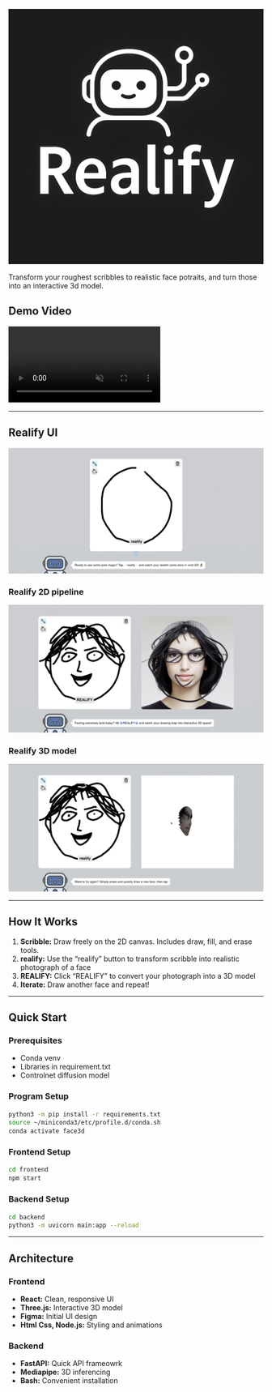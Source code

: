 ![Logo](./assets/logo.png)

Transform your roughest scribbles to realistic face potraits, and turn those into an interactive 3d model.


## Demo Video


<video src="./assets/realify.mp4" controls muted loop style="max-width:100%; height:auto;">
  Your browser does not support the video tag.
</video>

---

## Realify UI

![Realify Canvas UI](./assets/realify-ui.jpg)

### Realify 2D pipeline

![Vibe Draw 2D Canvas](./assets/realify-2d.jpg)

### Realify 3D model

![Vibe Draw 3D World](./assets/realify-3d.jpg)

---

## How It Works

1. **Scribble:** Draw freely on the 2D canvas. Includes draw, fill, and erase tools.
2. **realify:** Use the “realify” button to transform scribble into realistic photograph of a face  
3. **REALIFY:** Click “REALIFY” to convert your photograph into a 3D model  
4. **Iterate:** Draw another face and repeat!  

---

## Quick Start

### Prerequisites

- Conda venv
- Libraries in requirement.txt
- Controlnet diffusion model

### Program Setup
```bash
python3 -m pip install -r requirements.txt
source ~/miniconda3/etc/profile.d/conda.sh
conda activate face3d
```

### Frontend Setup

```bash
cd frontend
npm start
```

### Backend Setup

```bash
cd backend
python3 -m uvicorn main:app --reload
```

---
## Architecture

### Frontend
- **React:** Clean, responsive UI
- **Three.js:** Interactive 3D model  
- **Figma:** Initial UI design
- **Html Css, Node.js:** Styling and animations

### Backend
- **FastAPI:** Quick API frameowrk
- **Mediapipe:** 3D inferencing
- **Bash:** Convenient installation  



